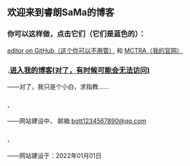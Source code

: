 ## 欢迎来到睿朗SaMa的博客

### 你可以这样做，点击它们（它们是蓝色的）：
 [editor on GitHub（这个你可以不用管）](https://github.com/RuiLangSaMa/tra/edit/gh-pages/index.md) 和 [MCTRA（我的官网）](http://mctra.top/)
 
 ###  .[进入我的博客(对了，有时候可能会无法访问)](http://mctra.top/boke)
 
 
 
——对了，我只是个小白，求指教......
###  .
——网站建设中， 邮箱:bgtt1234567890@qq.com
###  .
——网站建设于：2022年01月01日



